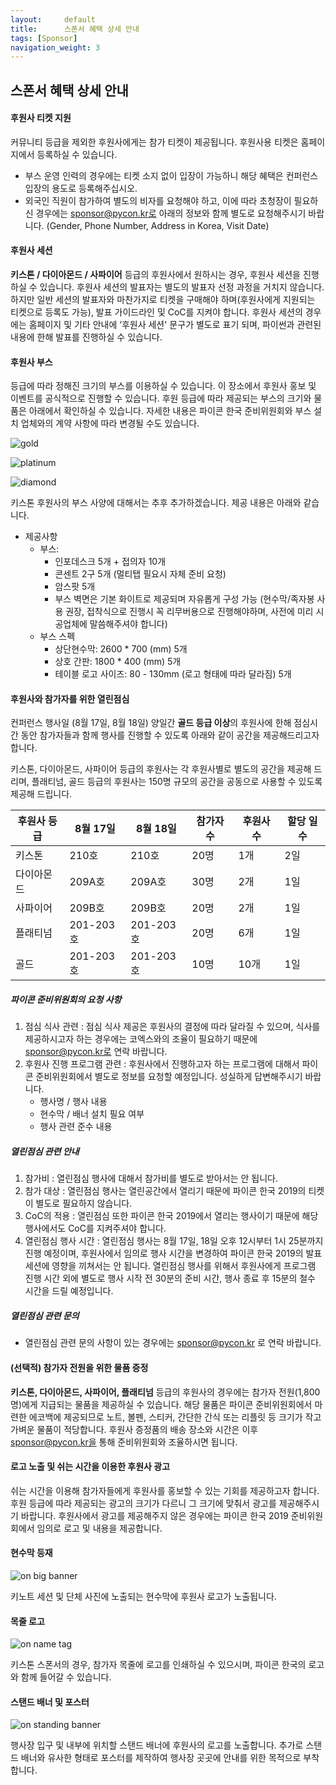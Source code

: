 ```yaml
---
layout:     default
title:      스폰서 혜택 상세 안내
tags: [Sponsor]
navigation_weight: 3
---
```


## 스폰서 혜택 상세 안내

#### 후원사 티켓 지원
  커뮤니티 등급을 제외한 후원사에게는 참가 티켓이 제공됩니다. 후원사용 티켓은 홈페이지에서 등록하실 수 있습니다.
  - 부스 운영 인력의 경우에는 티켓 소지 없이 입장이 가능하니 해당 혜택은 컨퍼런스 입장의 용도로 등록해주십시오.
  - 외국인 직원이 참가하여 별도의 비자를 요청해야 하고, 이에 따라 초청장이 필요하신 경우에는 sponsor@pycon.kr로 아래의 정보와 함께 별도로 요청해주시기 바랍니다.
(Gender, Phone Number, Address in Korea, Visit Date)


#### 후원사 세션
  **키스톤 / 다이아몬드 / 사파이어** 등급의 후원사에서 원하시는 경우, 후원사 세션을 진행하실 수 있습니다. 후원사 세션의 발표자는 별도의 발표자 선정 과정을 거치지 않습니다. 하지만 일반 세션의 발표자와 마찬가지로 티켓을 구매해야 하며(후원사에게 지원되는 티켓으로 등록도 가능), 발표 가이드라인 및 CoC를 지켜야 합니다.
  후원사 세션의 경우에는 홈페이지 및 기타 안내에 ‘후원사 세션' 문구가 별도로 표기 되며, 파이썬과 관련된 내용에 한해 발표를 진행하실 수 있습니다.

#### 후원사 부스
  등급에 따라 정해진 크기의 부스를 이용하실 수 있습니다. 이 장소에서 후원사 홍보 및 이벤트를 공식적으로 진행할 수 있습니다.
  후원 등급에 따라 제공되는 부스의 크기와 물품은 아래에서 확인하실 수 있습니다.
  자세한 내용은 파이콘 한국 준비위원회와 부스 설치 업체와의 계약 사항에 따라 변경될 수도 있습니다.


![gold](/images/gold.png)

![platinum](/images/platinum.png)

![diamond](/images/diamond.png)

키스톤 후원사의 부스 사양에 대해서는 추후 추가하겠습니다. 제공 내용은 아래와 같습니다.
- 제공사항
    - 부스: 
        - 인포데스크 5개 + 접의자 10개
        - 콘센트 2구 5개 (멀티탭 필요시 자체 준비 요청)
        - 암스팟 5개
        - 부스 벽면은 기본 화이트로 제공되며 자유롭게 구성 가능 (현수막/족자봉 사용 권장, 접착식으로 진행시 꼭 리무버용으로 진행해야하며, 사전에 미리 시공업체에 말씀해주셔야 합니다)
    - 부스 스펙
        - 상단현수막: 2600 * 700 (mm) 5개
        - 상호 간판: 1800 * 400 (mm) 5개
        - 테이블 로고 사이즈: 80 - 130mm (로고 형태에 따라 달라짐) 5개

#### 후원사와 참가자를 위한 열린점심

  컨퍼런스 행사일 (8월 17일, 8월 18일) 양일간 **골드 등급 이상**의 후원사에 한해 점심시간 동안 참가자들과 함께 행사를 진행할 수 있도록 아래와 같이 공간을 제공해드리고자 합니다.

  키스톤, 다이아몬드, 사파이어 등급의 후원사는 각 후원사별로 별도의 공간을 제공해 드리며, 플래티넘, 골드 등급의 후원사는 150명 규모의 공간을 공동으로 사용할 수 있도록 제공해 드립니다. 

| 후원사 등급 | 8월 17일 | 8월 18일 | 참가자 수 | 후원사 수 | 할당 일수 |
|----------|---------|---------|---------|--------|-----|
| 키스톤 | 210호 | 210호 | 20명 | 1개 | 2일 |
| 다이아몬드 | 209A호 | 209A호 | 30명 | 2개 | 1일 |
| 사파이어 | 209B호 | 209B호 | 20명 | 2개 | 1일 |
| 플래티넘 | 201-203호 | 201-203호 | 20명 | 6개 | 1일 |
| 골드 | 201-203호 | 201-203호 | 10명 | 10개 | 1일 |

##### 파이콘 준비위원회의 요청 사항
1. 점심 식사 관련 : 점심 식사 제공은 후원사의 결정에 따라 달라질 수 있으며, 식사를 제공하시고자 하는 경우에는 코엑스와의 조율이 필요하기 때문에 sponsor@pycon.kr로 연락 바랍니다.
2. 후원사 진행 프로그램 관련 : 후원사에서 진행하고자 하는 프로그램에 대해서 파이콘 준비위원회에서 별도로 정보를 요청할 예정입니다. 성실하게 답변해주시기 바랍니다.
    - 행사명 / 행사 내용
    - 현수막 / 배너 설치 필요 여부
    - 행사 관련 준수 내용

##### 열린점심 관련 안내
1. 참가비 : 열린점심 행사에 대해서 참가비를 별도로 받아서는 안 됩니다. 
2. 참가 대상 : 열린점심 행사는 열린공간에서 열리기 때문에 파이콘 한국 2019의 티켓이 별도로 필요하지 않습니다.
3. CoC의 적용 : 열린점심 또한 파이콘 한국 2019에서 열리는 행사이기 때문에 해당 행사에서도 CoC를 지켜주셔야 합니다.
4. 열린점심 행사 시간 : 열린점심 행사는 8월 17일, 18일 오후 12시부터 1시 25분까지 진행 예정이며, 후원사에서 임의로 행사 시간을 변경하여 파이콘 한국 2019의 발표 세션에 영향을 끼쳐서는 안 됩니다. 열린점심 행사를 위해서 후원사에게 프로그램 진행 시간 외에 별도로 행사 시작 전 30분의 준비 시간, 행사 종료 후 15분의 철수 시간을 드릴 예정입니다.

##### 열린점심 관련 문의
- 열린점심 관련 문의 사항이 있는 경우에는 sponsor@pycon.kr 로 연락 바랍니다.


#### (선택적) 참가자 전원을 위한 물품 증정
   **키스톤, 다이아몬드, 사파이어, 플래티넘** 등급의 후원사의 경우에는 참가자 전원(1,800명)에게 지급되는 물품을 제공하실 수 있습니다. 해당 물품은 파이콘 준비위원회에서 마련한 에코백에 제공되므로 노트, 볼펜, 스티커, 간단한 간식 또는 리플릿 등 크기가 작고 가벼운 물품이 적당합니다. 후원사 증정품의 배송 장소와 시간은 이후 sponsor@pycon.kr을 통해 준비위원회와 조율하시면 됩니다.

#### 로고 노출 및 쉬는 시간을 이용한 후원사 광고
  쉬는 시간을 이용해 참가자들에게 후원사를 홍보할 수 있는 기회를 제공하고자 합니다. 후원 등급에 따라 제공되는 광고의 크기가 다르니 그 크기에 맞춰서 광고를 제공해주시기 바랍니다.
  후원사에서 광고를 제공해주지 않은 경우에는 파이콘 한국 2019 준비위원회에서 임의로 로고 및 내용을 제공합니다.

#### 현수막 등재

![on big banner](/images/booths.jpg)

  키노트 세션 및 단체 사진에 노출되는 현수막에 후원사 로고가 노출됩니다.

#### 목줄 로고

![on name tag](/images/nametag.jpg)

  키스톤 스폰서의 경우, 참가자 목줄에 로고를 인쇄하실 수 있으시며, 파이콘 한국의 로고와 함께 들어갈 수 있습니다.


#### 스탠드 배너 및 포스터

![on standing banner](/images/banner.jpg)

  행사장 입구 및 내부에 위치할 스탠드 배너에 후원사의 로고를 노출합니다.
  추가로 스탠드 배너와 유사한 형태로 포스터를 제작하여 행사장 곳곳에 안내를 위한 목적으로 부착합니다.




